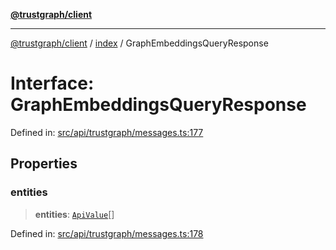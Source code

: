 [**@trustgraph/client**](../../README.md)

***

[@trustgraph/client](../../README.md) / [index](../README.md) / GraphEmbeddingsQueryResponse

# Interface: GraphEmbeddingsQueryResponse

Defined in: [src/api/trustgraph/messages.ts:177](https://github.com/trustgraph-ai/trustgraph-ts-client/blob/9a2bad46722f27bb783391eed1d9289614cc905a/src/api/trustgraph/messages.ts#L177)

## Properties

### entities

> **entities**: [`ApiValue`](ApiValue.md)[]

Defined in: [src/api/trustgraph/messages.ts:178](https://github.com/trustgraph-ai/trustgraph-ts-client/blob/9a2bad46722f27bb783391eed1d9289614cc905a/src/api/trustgraph/messages.ts#L178)
